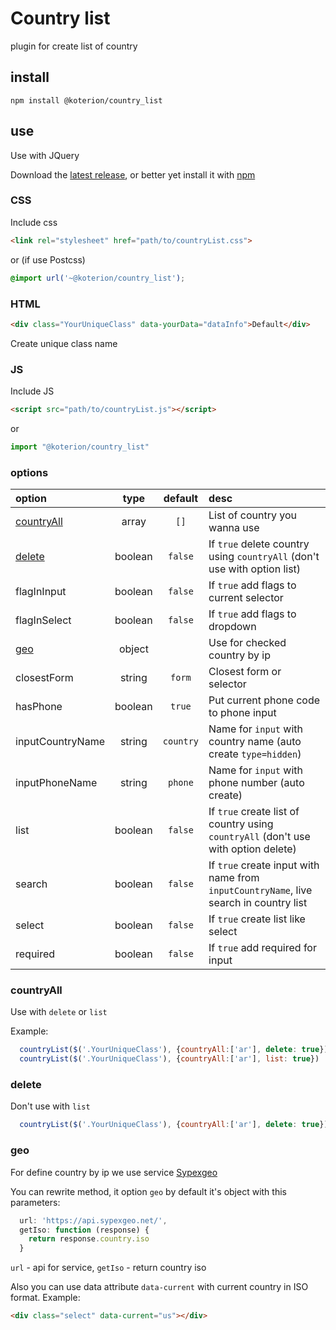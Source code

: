 # Country list
plugin for create list of country

## install

```shell
npm install @koterion/country_list
```

## use

Use with JQuery

Download the [latest release](https://github.com/koterion/country_list/releases/latest), or better yet install it with [npm](https://www.npmjs.com/package/@koterion/country_list)

### CSS

Include css
```html
<link rel="stylesheet" href="path/to/countryList.css">
```
or (if use Postcss)
```css
@import url('~@koterion/country_list');
```

### HTML

```html
<div class="YourUniqueClass" data-yourData="dataInfo">Default</div>
```
Create unique class name

### JS

Include JS

```html
<script src="path/to/countryList.js"></script>
```

or

```js
import "@koterion/country_list"
```

### options

option | type | default | desc |
:--- | :---: | :---: | :--- |
[countryAll](#countryall) | array | `[]` | List of country you wanna use |
[delete](#delete) | boolean | `false` | If `true` delete country using `countryAll` (don't use with option list)
flagInInput | boolean | `false` | If `true` add flags to current selector
flagInSelect | boolean | `false` | If `true`  add flags to dropdown
[geo](#geo) | object | | Use for checked country by ip |
closestForm | string | `form` | Closest form or selector |
hasPhone | boolean | `true` | Put current phone code to phone input |
inputCountryName | string | `country` | Name for `input` with country name (auto create `type=hidden`)
inputPhoneName | string | `phone` | Name for `input` with phone number (auto create)
list | boolean | `false` | If `true` create list of country using `countryAll` (don't use with option delete)
search | boolean | `false` | If `true` create input with name from `inputCountryName`, live search in country list
select | boolean | `false` | If `true` create list like select
required | boolean | `false` | If `true` add required for input
                 
### countryAll

Use with `delete` or `list`

Example:

```js
  countryList($('.YourUniqueClass'), {countryAll:['ar'], delete: true})
  countryList($('.YourUniqueClass'), {countryAll:['ar'], list: true})
```

### delete

Don't use with `list`

```js
  countryList($('.YourUniqueClass'), {countryAll:['ar'], delete: true})
```

### geo
For define country by ip we use service [Sypexgeo](https://api.sypexgeo.net/)

You can rewrite method, it option `geo` by default it's object with this parameters: 
```js
  url: 'https://api.sypexgeo.net/',
  getIso: function (response) {
    return response.country.iso
  }
```
`url` - api for service, `getIso` - return country iso

Also you can use data attribute `data-current` with current country in ISO format. Example:
```html
<div class="select" data-current="us"></div>
```